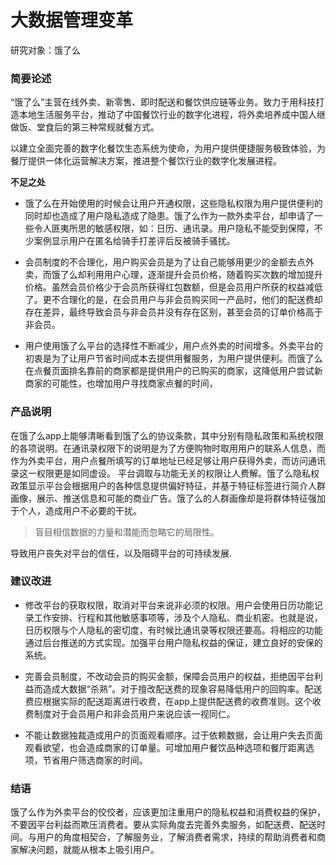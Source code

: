 # 大数据管理变革
研究对象：饿了么


### 简要论述
“饿了么”主营在线外卖、新零售、即时配送和餐饮供应链等业务。致力于用科技打造本地生活服务平台，推动了中国餐饮行业的数字化进程，将外卖培养成中国人继做饭、堂食后的第三种常规就餐方式。

以建立全面完善的数字化餐饮生态系统为使命，为用户提供便捷服务极致体验，为餐厅提供一体化运营解决方案，推进整个餐饮行业的数字化发展进程。

**不足之处**
- 饿了么在开始使用的时候会让用户开通权限，这些隐私权限为用户提供便利的同时却也造成了用户隐私造成了隐患。饿了么作为一款外卖平台，却申请了一些令人匪夷所思的敏感权限，如：日历、通讯录。用户隐私不能受到保障，不少案例显示用户在匿名给骑手打差评后反被骑手骚扰。


- 会员制度的不合理化，用户购买会员是为了让自己能够用更少的金额去点外卖，而饿了么却利用用户心理，逐渐提升会员价格，随着购买次数的增加提升价格。虽然会员价格少于会员所获得红包数额，但是会员用户所获的权益减低了。更不合理化的是，在会员用户与非会员购买同一产品时，他们的配送费却存在差异，最终导致会员与非会员并没有存在区别，甚至会员的订单价格高于非会员。

- 用户使用饿了么平台的选择性不断减少，用户点外卖的时间增多。外卖平台的初衷是为了让用户节省时间成本去提供用餐服务，为用户提供便利。而饿了么在点餐页面排名靠前的商家都是提供用户的已购买的商家，这降低用户尝试新商家的可能性，也增加用户寻找商家点餐的时间，

### 产品说明
在饿了么app上能够清晰看到饿了么的协议条款，其中分别有隐私政策和系统权限的各项说明。在通讯录权限下的说明是为了方便购物时取用用户的联系人信息，而作为外卖平台，用户点餐所填写的订单地址已经足够让用户获得外卖，而访问通讯录这一权限更是如同虚设。 平台调取与功能无关的权限让人费解。饿了么隐私权政策显示平台会根据用户的各种信息提供偏好特征，并基于特征标签进行简介人群画像，展示、推送信息和可能的商业广告。饿了么的人群画像却是将群体特征强加于个人，造成用户不必要的干扰。
>盲目相信数据的力量和潜能而忽略它的局限性。

导致用户丧失对平台的信任，以及阻碍平台的可持续发展.

### 建议改进
- 修改平台的获取权限，取消对平台来说非必须的权限。用户会使用日历功能记录工作安排、行程和其他敏感事项等，涉及个人隐私、商业机密。也就是说，日历权限与个人隐私的密切度，有时候比通讯录等权限还要高。将相应的功能通过后台推送的方式实现。加强平台用户隐私权益的保证，建立良好的安保的系统。

- 完善会员制度，不改动会员的购买金额，保障会员用户的权益，拒绝因平台利益而造成大数据“杀熟”。对于擅改配送费的现象容易降低用户的回购率。配送费应根据实际的配送距离进行收费，在app上提供配送费的收费准则。这个收费制度对于会员用户和非会员用户来说应该一视同仁。

- 不能让数据独裁造成用户的页面观看顺序。过于依赖数据，会让用户失去页面观看欲望，也会造成商家的订单量。可增加用户餐饮品种选项和餐厅距离选项，节省用户筛选商家的时间。


### 结语
饿了么作为外卖平台的佼佼者，应该更加注重用户的隐私权益和消费权益的保护，不要因平台利益而欺压消费者。要从实际角度去完善外卖服务，如配送费、配送时间。与用户的角度相契合，了解服务业，了解消费者需求，持续的帮助消费者和商家解决问题，就能从根本上吸引用户。
